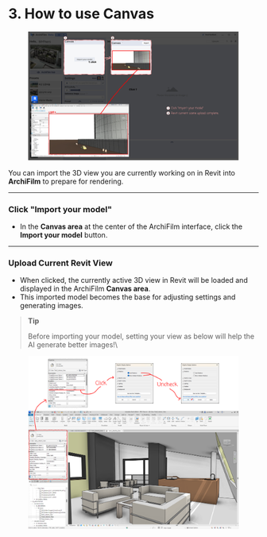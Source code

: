 # 3. How to use Canvas

<figure><img src="../../../.gitbook/assets/(3).jpg" alt=""><figcaption></figcaption></figure>

You can import the 3D view you are currently working on in Revit into **ArchiFilm** to prepare for rendering.

***

### Click **"Import your model"**

* In the **Canvas area** at the center of the ArchiFilm interface, click the **Import your model** button.

***

### Upload Current Revit View

* When clicked, the currently active 3D view in Revit will be loaded and displayed in the ArchiFilm **Canvas area**.
* This imported model becomes the base for adjusting settings and generating images.



> **Tip**
>
> Before importing your model, setting your view as below will help the AI generate better images!\
>

<figure><img src="../../../.gitbook/assets/팁입 (1).png" alt=""><figcaption></figcaption></figure>
